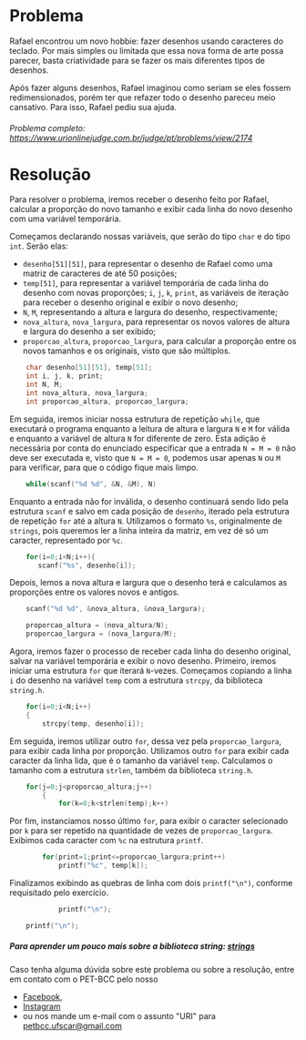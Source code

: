 # Problema

Rafael encontrou um novo hobbie: fazer desenhos usando caracteres do teclado. Por mais simples ou limitada que essa nova forma de arte possa parecer, basta criatividade para se fazer os mais diferentes tipos de desenhos.

Após fazer alguns desenhos, Rafael imaginou como seriam se eles fossem redimensionados, porém ter que refazer todo o desenho pareceu meio cansativo. Para isso, Rafael pediu sua ajuda.

###### Problema completo: https://www.urionlinejudge.com.br/judge/pt/problems/view/2174

# Resolução

Para resolver o problema, iremos receber o desenho feito por Rafael, calcular a proporção do novo tamanho e exibir cada linha do novo desenho com uma variável temporária.

Começamos declarando nossas variáveis, que serão do tipo `char` e do tipo `int`. Serão elas:
* `desenho[51][51]`, para representar o desenho de Rafael como uma matriz de caracteres de até 50 posições;
* `temp[51]`, para representar a variável temporária de cada linha do desenho com novas proporções;
`i`, `j`, `k`, `print`, as variáveis de iteração para receber o desenho original e exibir o novo desenho;
* `N`, `M`, representando a altura e largura do desenho, respectivamente;
* `nova_altura`, `nova_largura`, para representar os novos valores de altura e largura do desenho a ser exibido;
* `proporcao_altura`, `proporcao_largura`, para calcular a proporção entre os novos tamanhos e os originais, visto que são múltiplos.
```c
    char desenho[51][51], temp[51];
    int i, j, k, print;
    int N, M;
    int nova_altura, nova_largura;
    int proporcao_altura, proporcao_largura;
```

Em seguida, iremos iniciar nossa estrutura de repetição `while`, que executará o programa enquanto a leitura de altura e largura `N` e `M` for válida e enquanto a variável de altura `N` for diferente de zero.
Esta adição é necessária por conta do enunciado especificar que a entrada `N = M = 0` não deve ser executada e, visto que `N = M = 0`, podemos usar apenas `N` ou `M` para verificar, para que o código fique mais limpo.
```c
    while(scanf("%d %d", &N, &M), N)
```

Enquanto a entrada não for inválida, o desenho continuará sendo lido pela estrutura `scanf` e salvo em cada posição de `desenho`, iterado pela estrutura de repetição `for` até a altura `N`. Utilizamos o formato `%s`, originalmente de `strings`, pois queremos ler a linha inteira da matriz, em vez dé só um caracter, representado por `%c`.
```c
    for(i=0;i<N;i++){
       scanf("%s", desenho[i]);
```

Depois, lemos a nova altura e largura que o desenho terá e calculamos as proporções entre os valores novos e antigos.
```c
	scanf("%d %d", &nova_altura, &nova_largura);

    proporcao_altura = (nova_altura/N);
    proporcao_largura = (nova_largura/M);
```

Agora, iremos fazer o processo de receber cada linha do desenho original, salvar na variável temporária e exibir o novo desenho.
Primeiro, iremos iniciar uma estrutura `for` que iterará `N`-vezes. Começamos copiando a linha `i` do desenho na variável `temp` com a estrutura `strcpy`, da biblioteca `string.h`.
```c
    for(i=0;i<N;i++)
    {
        strcpy(temp, desenho[i]);
```

Em seguida, iremos utilizar outro `for`, dessa vez pela `proporcao_largura`, para exibir cada linha por proporção. Utilizamos outro `for` para exibir cada caracter da linha lida, que é o tamanho da variável `temp`. Calculamos o tamanho com a estrutura `strlen`, também da biblioteca `string.h`.
```c
    for(j=0;j<proporcao_altura;j++)
        {
            for(k=0;k<strlen(temp);k++)
```

Por fim, instanciamos nosso último `for`, para exibir o caracter selecionado por `k` para ser repetido na quantidade de vezes de `proporcao_largura`. Exibimos cada caracter com `%c` na estrutura `printf`.
```c
        for(print=1;print<=proporcao_largura;print++)
            printf("%c", temp[k]);
```

Finalizamos exibindo as quebras de linha com dois `printf("\n")`, conforme requisitado pelo exercício.
```c
            printf("\n");

    printf("\n");
```

##### Para aprender um pouco mais sobre a biblioteca string: [strings](http://linguagemc.com.br/a-biblioteca-string-h/)

Caso tenha alguma dúvida sobre este problema ou sobre a resolução, entre em contato com o PET-BCC pelo nosso
 * [Facebook](https://www.facebook.com/petbcc/),
 * [Instagram](https://www.instagram.com/petbcc.ufscar/)
 * ou nos mande um e-mail com o assunto "URI" para  petbcc.ufscar@gmail.com
